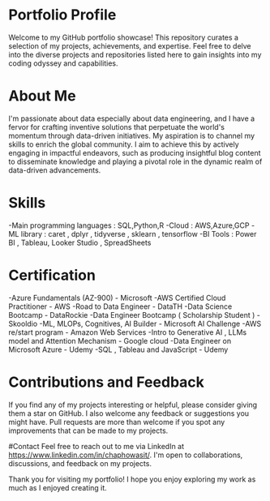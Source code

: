 # Portfolio Profile
Welcome to my GitHub portfolio showcase! This repository curates a selection of my projects, achievements, and expertise. Feel free to delve into the diverse projects and repositories listed here to gain insights into my coding odyssey and capabilities.

# About Me
I'm passionate about data especially about data engineering, and I have a fervor for crafting inventive solutions that perpetuate the world's momentum through data-driven initiatives. My aspiration is to channel my skills to enrich the global community. I aim to achieve this by actively engaging in impactful endeavors, such as producing insightful blog content to disseminate knowledge and playing a pivotal role in the dynamic realm of data-driven advancements.

# Skills
-Main programming languages : SQL,Python,R
-Cloud : AWS,Azure,GCP
-ML library : caret , dplyr , tidyverse , sklearn , tensorflow
-BI Tools : Power BI , Tableau, Looker Studio , SpreadSheets

# Certification
-Azure Fundamentals (AZ-900) - Microsoft
-AWS Certified Cloud Practitioner - AWS
-Road to Data Engineer - DataTH
-Data Science Bootcamp - DataRockie
-Data Engineer Bootcamp ( Scholarship Student ) - Skooldio
-ML, MLOPs, Cognitives, AI Builder - Microsoft AI Challenge 
-AWS re/start program - Amazon Web Services
-Intro to Generative AI , LLMs model and Attention Mechanism - Google cloud
-Data Engineer on Microsoft Azure - Udemy
-SQL , Tableau and JavaScript - Udemy

# Contributions and Feedback
If you find any of my projects interesting or helpful, please consider giving them a star on GitHub. I also welcome any feedback or suggestions you might have. Pull requests are more than welcome if you spot any improvements that can be made to my projects.

#Contact
Feel free to reach out to me via LinkedIn at https://www.linkedin.com/in/chaphowasit/. I'm open to collaborations, discussions, and feedback on my projects.

Thank you for visiting my portfolio! I hope you enjoy exploring my work as much as I enjoyed creating it.
